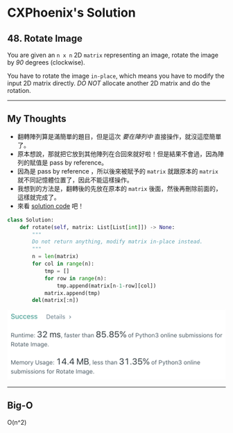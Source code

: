 CXPhoenix's Solution
===

## 48. Rotate Image

You are given an `n x n` 2D `matrix` representing an image, rotate the image by _90_ degrees (clockwise).

You have to rotate the image `in-place`, which means you have to modify the input 2D matrix directly. _DO NOT_ allocate another 2D matrix and do the rotation.

---

## My Thoughts

- 翻轉陣列算是滿簡單的題目，但是這次 *要在陣列中* 直接操作，就沒這麼簡單了。
- 原本想說，那就把它放到其他陣列在合回來就好啦！但是結果不會過，因為陣列的賦值是 pass by reference。
- 因為是 pass by reference ，所以後來被賦予的 `matrix` 就跟原本的 `matrix` 就不同記憶體位置了，因此不能這樣操作。
- 我想到的方法是，翻轉後的先放在原本的 `matrix` 後面，然後再刪除前面的，這樣就完成了。
- 來看 [solution code](./solution.py) 吧！

```python
class Solution:
    def rotate(self, matrix: List[List[int]]) -> None:
        """
        Do not return anything, modify matrix in-place instead.
        """
        n = len(matrix)
        for col in range(n):
            tmp = []
            for row in range(n):
                tmp.append(matrix[n-1-row][col])
            matrix.append(tmp)
        del(matrix[:n])
```

<img src="./solution.png">

---

## Big-O

O(n^2)
